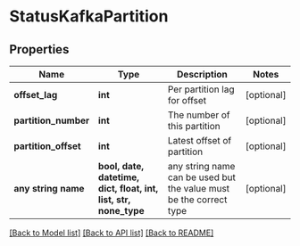 # StatusKafkaPartition


## Properties
Name | Type | Description | Notes
------------ | ------------- | ------------- | -------------
**offset_lag** | **int** | Per partition lag for offset | [optional] 
**partition_number** | **int** | The number of this partition | [optional] 
**partition_offset** | **int** | Latest offset of partition | [optional] 
**any string name** | **bool, date, datetime, dict, float, int, list, str, none_type** | any string name can be used but the value must be the correct type | [optional]

[[Back to Model list]](../README.md#documentation-for-models) [[Back to API list]](../README.md#documentation-for-api-endpoints) [[Back to README]](../README.md)


